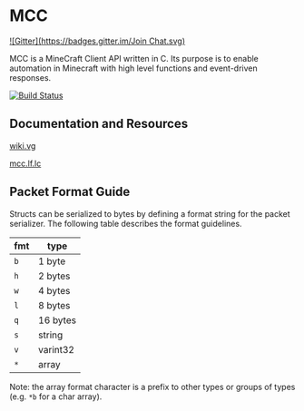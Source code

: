 MCC
==========
[![Gitter](https://badges.gitter.im/Join Chat.svg)](https://gitter.im/NosotrosNueces/mcc?utm_source=badge&utm_medium=badge&utm_campaign=pr-badge&utm_content=badge)

MCC is a MineCraft Client API written in C. Its purpose is to enable automation in Minecraft with high level functions and event-driven responses.

[![Build Status](https://travis-ci.org/NosotrosNueces/mcc.svg?branch=travis)](https://travis-ci.org/NosotrosNueces/mcc)

## Documentation and Resources ##
[wiki.vg](http://wiki.vg)

[mcc.lf.lc](http://mcc.lf.lc)

## Packet Format Guide ##

Structs can be serialized to bytes by defining a format string for the packet serializer. The following table describes the format guidelines.

| fmt | type     |
| --- | -------- |
| `b` | 1 byte   |
| `h` | 2 bytes  |
| `w` | 4 bytes  |
| `l` | 8 bytes  |
| `q` | 16 bytes |
| `s` | string   |
| `v` | varint32 |
| `*` | array    |

Note: the array format character is a prefix to other types or groups of types (e.g. `*b` for a char array).
